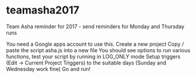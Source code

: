 # teamasha2017
Team Asha reminder for 2017 - send reminders for Monday and Thursday runs

You need a Google apps account to use this. 
Create a new project 
Copy / paste the script asha.js into a new file
You should see options to run various functions, test your script by running in LOG_ONLY mode
Setup triggers (Edit -> Current Project Triggers) to the suitable days (Sunday and Wednesday work fine)
Go and run!
